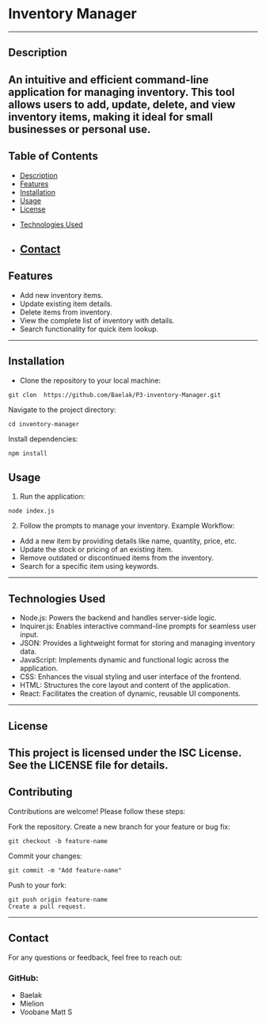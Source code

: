 # Inventory Manager
---
## Description

An intuitive and efficient command-line application for managing inventory. This tool allows users to add, update, delete, and view inventory items, making it ideal for small businesses or personal use.
---
## Table of Contents
- [Description](#description)
- [Features](#features)
- [Installation](#installation)
- [Usage](#usage)
- [License](#license)
+ [Technologies Used](#technologies-used)
+ [Contact](#contact)
  ---
## Features

+ Add new inventory items.
+ Update existing item details.
+ Delete items from inventory.
+ View the complete list of inventory with details.
+ Search functionality for quick item lookup.
---
## Installation

- Clone the repository to your local machine:
```
git clon  https://github.com/Baelak/P3-inventory-Manager.git
```
Navigate to the project directory:
```
cd inventory-manager
```
Install dependencies:
```
npm install
```
## Usage
1. Run the application:
```
node index.js
```
2. Follow the prompts to manage your inventory.
Example Workflow:
- Add a new item by providing details like name, quantity, price, etc.
- Update the stock or pricing of an existing item.
- Remove outdated or discontinued items from the inventory.
- Search for a specific item using keywords.
---
## Technologies Used

- Node.js: Powers the backend and handles server-side logic.
- Inquirer.js: Enables interactive command-line prompts for seamless user input.
- JSON: Provides a lightweight format for storing and managing inventory data.
- JavaScript: Implements dynamic and functional logic across the application.
- CSS: Enhances the visual styling and user interface of the frontend.
- HTML: Structures the core layout and content of the application.
- React: Facilitates the creation of dynamic, reusable UI components.
---
## License

This project is licensed under the ISC License. See the LICENSE file for details.
---
## Contributing

Contributions are welcome! Please follow these steps:

Fork the repository.
Create a new branch for your feature or bug fix:
```
git checkout -b feature-name
```
Commit your changes:
```
git commit -m "Add feature-name"
```
Push to your fork:
```
git push origin feature-name
Create a pull request.
```
---
## Contact
For any questions or feedback, feel free to reach out:

### GitHub: 
- Baelak
- Mielion
- Voobane Matt S

